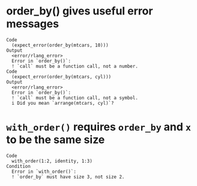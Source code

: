 # order_by() gives useful error messages

    Code
      (expect_error(order_by(mtcars, 10)))
    Output
      <error/rlang_error>
      Error in `order_by()`:
      ! `call` must be a function call, not a number.
    Code
      (expect_error(order_by(mtcars, cyl)))
    Output
      <error/rlang_error>
      Error in `order_by()`:
      ! `call` must be a function call, not a symbol.
      i Did you mean `arrange(mtcars, cyl)`?

# `with_order()` requires `order_by` and `x` to be the same size

    Code
      with_order(1:2, identity, 1:3)
    Condition
      Error in `with_order()`:
      ! `order_by` must have size 3, not size 2.

